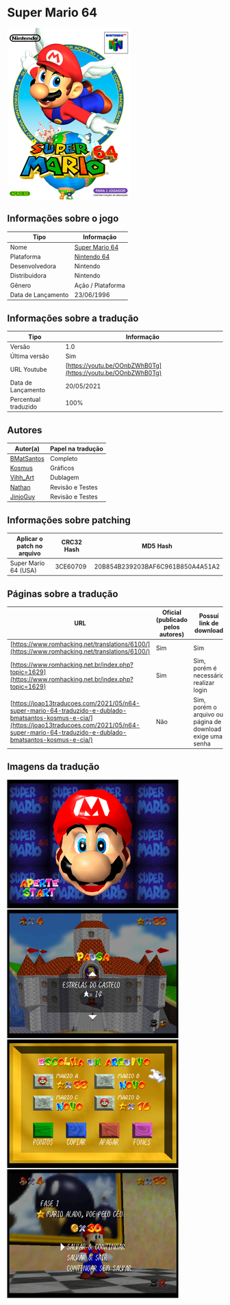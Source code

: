 # Super Mario 64

![Capa traduzida de Super Mario 64](capa.png)

## Informações sobre o jogo

| Tipo | Informação |
| ----------- | ----------- |
| Nome | [Super Mario 64](https://www.mobygames.com/game/3533/super-mario-64/) |
| Plataforma | [Nintendo 64](../../nintendo-64/) |
| Desenvolvedora | Nintendo |
| Distribuidora | Nintendo |
| Gênero | Ação / Plataforma |
| Data de Lançamento | 23/06/1996 |

## Informações sobre a tradução

| Tipo | Informação |
| ----------- | ----------- |
| Versão | 1.0 |
| Última versão | Sim |
| URL Youtube | [https://youtu.be/OOnbZWhB0Tg](https://youtu.be/OOnbZWhB0Tg) |
| Data de Lançamento | 20/05/2021 |
| Percentual traduzido | 100% |

## Autores

| Autor(a) | Papel na tradução |
| ----------- | ----------- |
| [BMatSantos](../../../autores/bmatsantos/) | Completo |
| [Kosmus](../../../autores/kosmus/) | Gráficos |
| [Vihh_Art](../../../autores/vihh_art/) | Dublagem |
| [Nathan](../../../autores/nathan/) | Revisão e Testes |
| [JinjoGuy](../../../autores/jinjoguy/) | Revisão e Testes |

## Informações sobre patching

| Aplicar o patch no arquivo | CRC32 Hash | MD5 Hash |
| ----------- | ----------- | ----------- |
| Super Mario 64 (USA) | 3CE60709 | 20B854B239203BAF6C961B850A4A51A2 |

## Páginas sobre a tradução

| URL | Oficial (publicado pelos autores) | Possuí link de download |
| ----------- | ----------- | ----------- |
| [https://www.romhacking.net/translations/6100/](https://www.romhacking.net/translations/6100/) | Sim | Sim |
| [https://www.romhacking.net.br/index.php?topic=1629](https://www.romhacking.net.br/index.php?topic=1629) | Sim | Sim, porém é necessário realizar login |
| [https://joao13traducoes.com/2021/05/n64-super-mario-64-traduzido-e-dublado-bmatsantos-kosmus-e-cia/](https://joao13traducoes.com/2021/05/n64-super-mario-64-traduzido-e-dublado-bmatsantos-kosmus-e-cia/) | Não | Sim, porém o arquivo ou página de download exige uma senha |

## Imagens da tradução

![Imagem de exemplo da tradução 2](2.png)
![Imagem de exemplo da tradução 3](3.png)
![Imagem de exemplo da tradução 4](4.png)
![Imagem de exemplo da tradução 5](5.png)